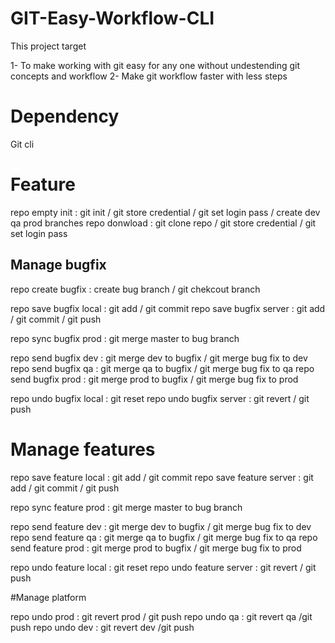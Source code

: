 # GIT-Easy-Workflow-CLI

This project target 

1- To make working with git easy for any one without undestending git concepts and workflow
2- Make git workflow faster with less steps


# Dependency
Git cli 


# Feature 
repo   empty     init  : git init / git store credential / git set login pass / create dev qa  prod branches 
repo   donwload        : git clone repo  / git store credential / git set login pass 



## Manage bugfix
repo create bugfix        : create bug branch / git chekcout branch

repo save   bugfix local  : git add / git commit 
repo save   bugfix server : git add / git commit / git push

repo sync   bugfix prod   : git merge master to bug branch

repo send   bugfix dev    : git merge dev to bugfix / git merge bug fix to dev 
repo send   bugfix qa     : git merge qa to bugfix / git merge bug fix to qa
repo send   bugfix prod   :  git merge prod to bugfix / git merge bug fix to prod

repo undo   bugfix local  : git reset 
repo undo   bugfix server : git revert / git push

# Manage features

repo save   feature  local  : git add / git commit
repo save   feature server : git add / git commit / git push

repo sync   feature  prod   : git merge master to bug branch

repo send   feature dev    : git merge dev to bugfix / git merge bug fix to dev
repo send   feature qa     : git merge qa to bugfix / git merge bug fix to qa
repo send   feature prod   :  git merge prod to bugfix / git merge bug fix to prod

repo undo   feature local  : git reset
repo undo   feature server : git revert / git push

#Manage platform

repo undo prod : git revert prod / git push 
repo undo qa   : git revert qa /git push
repo undo dev  : git revert dev /git push 
